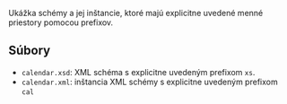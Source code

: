 Ukážka schémy a jej inštancie, ktoré majú explicitne uvedené menné priestory pomocou prefixov.


## Súbory

* `calendar.xsd`: XML schéma s explicitne uvedeným prefixom `xs`.
* `calendar.xml`: inštancia XML schémy s explicitne uvedeným prefixom `cal`
